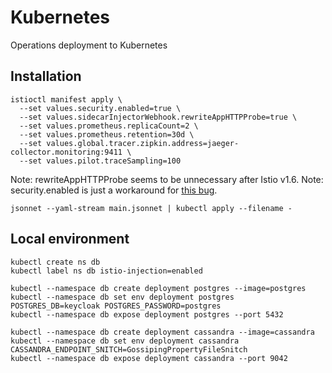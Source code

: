 # Kubernetes

Operations deployment to Kubernetes

## Installation

```
istioctl manifest apply \
  --set values.security.enabled=true \
  --set values.sidecarInjectorWebhook.rewriteAppHTTPProbe=true \
  --set values.prometheus.replicaCount=2 \
  --set values.prometheus.retention=30d \
  --set values.global.tracer.zipkin.address=jaeger-collector.monitoring:9411 \
  --set values.pilot.traceSampling=100
```

Note: rewriteAppHTTPProbe seems to be unnecessary after Istio v1.6.
Note: security.enabled is just a workaround for [this bug](https://github.com/istio/istio/issues/22391).

```
jsonnet --yaml-stream main.jsonnet | kubectl apply --filename -
```

## Local environment
```
kubectl create ns db
kubectl label ns db istio-injection=enabled

kubectl --namespace db create deployment postgres --image=postgres
kubectl --namespace db set env deployment postgres POSTGRES_DB=keycloak POSTGRES_PASSWORD=postgres
kubectl --namespace db expose deployment postgres --port 5432

kubectl --namespace db create deployment cassandra --image=cassandra
kubectl --namespace db set env deployment cassandra CASSANDRA_ENDPOINT_SNITCH=GossipingPropertyFileSnitch
kubectl --namespace db expose deployment cassandra --port 9042
```
